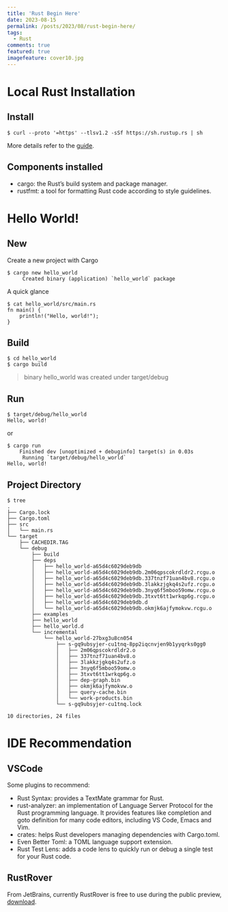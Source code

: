 ```yaml
---
title: 'Rust Begin Here'
date: 2023-08-15
permalink: /posts/2023/08/rust-begin-here/
tags:
  - Rust
comments: true
featured: true
imagefeature: cover10.jpg
---
```

# Local Rust Installation
## Install
```
$ curl --proto '=https' --tlsv1.2 -sSf https://sh.rustup.rs | sh
```
More details refer to the [guide](https://doc.rust-lang.org/book/ch01-01-installation.html).

## Components installed
- cargo: the Rust’s build system and package manager.
- rustfmt: a tool for formatting Rust code according to style guidelines.

# Hello World!
## New
Create a new project with Cargo
```
$ cargo new hello_world
     Created binary (application) `hello_world` package
```

A quick glance
```
$ cat hello_world/src/main.rs
fn main() {
    println!("Hello, world!");
}
```

## Build
```
$ cd hello_world
$ cargo build
```
>binary hello_world was created under target/debug

## Run
```
$ target/debug/hello_world
Hello, world!
```

or

```
$ cargo run
    Finished dev [unoptimized + debuginfo] target(s) in 0.03s
     Running `target/debug/hello_world`
Hello, world!
```

## Project Directory
```
$ tree
.
├── Cargo.lock
├── Cargo.toml
├── src
│   └── main.rs
└── target
    ├── CACHEDIR.TAG
    └── debug
        ├── build
        ├── deps
        │   ├── hello_world-a65d4c6029deb9db
        │   ├── hello_world-a65d4c6029deb9db.2m06qpscokrdldr2.rcgu.o
        │   ├── hello_world-a65d4c6029deb9db.337tnzf71uan4bv8.rcgu.o
        │   ├── hello_world-a65d4c6029deb9db.3lakkzjgkq4s2ufz.rcgu.o
        │   ├── hello_world-a65d4c6029deb9db.3nyq6f5mboo59omw.rcgu.o
        │   ├── hello_world-a65d4c6029deb9db.3txvt6tt1wrkqp6g.rcgu.o
        │   ├── hello_world-a65d4c6029deb9db.d
        │   └── hello_world-a65d4c6029deb9db.okmjk6ajfymokvw.rcgu.o
        ├── examples
        ├── hello_world
        ├── hello_world.d
        └── incremental
            └── hello_world-27bxg3u8cn054
                ├── s-gq9ubsyjer-cu1tnq-8pp2iqcnvjen9b1yyqrks0gg0
                │   ├── 2m06qpscokrdldr2.o
                │   ├── 337tnzf71uan4bv8.o
                │   ├── 3lakkzjgkq4s2ufz.o
                │   ├── 3nyq6f5mboo59omw.o
                │   ├── 3txvt6tt1wrkqp6g.o
                │   ├── dep-graph.bin
                │   ├── okmjk6ajfymokvw.o
                │   ├── query-cache.bin
                │   └── work-products.bin
                └── s-gq9ubsyjer-cu1tnq.lock

10 directories, 24 files
```


# IDE Recommendation
## VSCode
Some plugins to recommend:
- Rust Syntax: provides a TextMate grammar for Rust.
- rust-analyzer: an implementation of Language Server Protocol for the Rust programming language. It provides features like completion and goto definition for many code editors, including VS Code, Emacs and Vim.
- crates: helps Rust developers managing dependencies with Cargo.toml.
- Even Better Toml: a TOML language support extension.
- Rust Test Lens: adds a code lens to quickly run or debug a single test for your Rust code.

## RustRover
From JetBrains, currently RustRover is free to use during the public preview, [download](https://www.jetbrains.com/rust/nextversion/).

